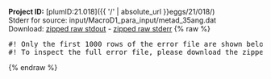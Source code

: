 **Project ID:** [plumID:21.018]({{ '/' | absolute_url }}eggs/21/018/)  
Stderr for source:  input/MacroD1_para_input/metad_35ang.dat   
Download: [zipped raw stdout](metad_35ang.dat.plumed_master.stdout.txt.zip) - [zipped raw stderr](metad_35ang.dat.plumed_master.stderr.txt.zip) 
{% raw %}
<pre>
#! Only the first 1000 rows of the error file are shown below
#! To inspect the full error file, please download the zipped raw stderr file above
</pre>
{% endraw %}
